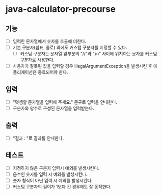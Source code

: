 # java-calculator-precourse

## 기능

- [ ] 입력한 문자열에서 숫자를 추출해 더한다.
- [ ] 기본 구분자(쉼표, 콜로) 외에도 커스텀 구분자를 지정할 수 있다.
    - [ ] 커스텀 구분자는 문자열 앞부분의 "//"와 "\n" 사이에 위치하는 문자를 커스텀 구분자로 사용한다.
- [ ] 사용자가 잘못된 값을 입력할 경우 IllegalArgumentException을 발생시킨 후 애플리케이션은 종료되어야 한다.

## 입력

- [ ] "덧셈할 문자열을 입력해 주세요." 문구로 입력을 안내한다.
- [ ] 구분자와 양수로 구성된 문자열을 입력받는다.

## 출력

- [ ] "결과 : "로 결과를 안내한다.

## 테스트

- [ ] 지정하지 않은 구분자 입력시 예외를 발생시킨다.
- [ ] 음수인 숫자를 입력 시 예외를 발생시킨다.
- [ ] 숫자 형식이 아닌 입력 시 예외를 발생시킨다.
- [ ] 커스텀 구분자의 길이가 1보다 긴 경우에도 잘 동작한다.